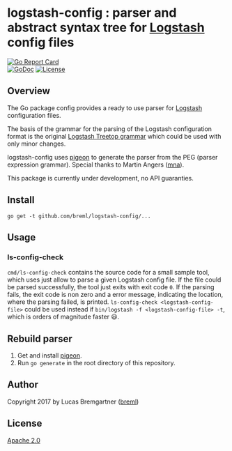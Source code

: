 # logstash-config : parser and abstract syntax tree for [Logstash](https://github.com/elastic/logstash) config files

[![Go Report Card](https://goreportcard.com/badge/github.com/breml/logstash-config)](https://goreportcard.com/report/github.com/breml/logstash-config)  
[![GoDoc](https://godoc.org/github.com/breml/logstash-config?status.svg)](https://godoc.org/github.com/breml/logstash-config) [![License](https://img.shields.io/badge/license-Apache_2.0-blue.svg)](LICENSE)

## Overview

The Go package config provides a ready to use parser for [Logstash](https://github.com/elastic/logstash) configuration files.

The basis of the grammar for the parsing of the Logstash configuration format is the original [Logstash Treetop grammar](https://github.com/elastic/logstash/blob/master/logstash-core/lib/logstash/config/grammar.treetop) which could be used with only minor changes.

logstash-config uses [pigeon](https://github.com/mna/pigeon) to generate the parser from the PEG (parser expression grammar). Special thanks to Martin Angers ([mna](https://github.com/mna)).

This package is currently under development, no API guaranties.

## Install

```
go get -t github.com/breml/logstash-config/...
```

## Usage

### ls-config-check

`cmd/ls-config-check` contains the source code for a small sample tool, which uses just allow to parse a given Logstash config file. If the file could be parsed successfully, the tool just exits with exit code `0`. If the parsing fails, the exit code is non zero and a error message, indicating the location, where the parsing failed, is printed.
`ls-config-check <logstash-config-file>` could be used instead if `bin/logstash -f <logstash-config-file> -t`, which is orders of magnitude faster 😃.

## Rebuild parser

1. Get and install [pigeon](https://github.com/mna/pigeon).
2. Run `go generate` in the root directory of this repository.

## Author

Copyright 2017 by Lucas Bremgartner ([breml](https://github.com/breml))

## License

[Apache 2.0](LICENSE)
